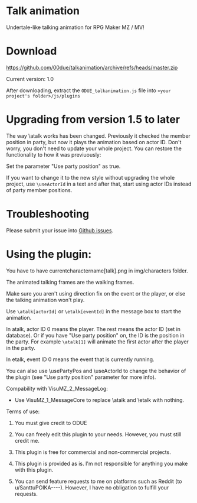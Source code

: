 # Talk animation
 Undertale-like talking animation for RPG Maker MZ / MV!

# Download
 https://github.com/00due/talkanimation/archive/refs/heads/master.zip

 Current version: 1.0

 After downloading, extract the `ODUE_talkanimation.js` file into `<your project's folder>/js/plugins`

# Upgrading from version 1.5 to later
 The way \atalk works has been changed. Previously it checked the member position in party, but now it plays the animation based on actor ID.
 Don't worry, you don't need to update your whole project. You can restore the functionality to how it was previuously:

 Set the parameter "Use party position" as true.

 If you want to change it to the new style without upgrading the whole project, use `\useActorId` in a text and after that, start using actor IDs instead of party member positions.

# Troubleshooting

 Please submit your issue into [Github issues](https://github.com/00due/talkanimation/issues).

# Using the plugin:
 You have to have currentcharactername[talk].png in img/characters folder.

 The animated talking frames are the walking frames.

 Make sure you aren't using direction fix on the event or the player, or else the talking animation won't play.

 Use `\atalk[actorId]` or `\etalk[eventId]` in the message box to start the animation.

 In atalk, actor ID 0 means the player. The rest means the actor ID (set in database).
 Or if you have "Use party position" on, the ID is the position in the party.
 For example `\atalk[1]` will animate the first actor after the player in the party.
 
 In etalk, event ID 0 means the event that is currently running.
 
 You can also use \usePartyPos and \useActorId to change the behavior of the plugin
 (see "Use party position" parameter for more info).

 Compability with VisuMZ_2_MessageLog:

 - Use VisuMZ_1_MessageCore to replace \atalk and \etalk with nothing.


 Terms of use:

 1. You must give credit to ODUE

 2. You can freely edit this plugin to your needs. However, you must still credit me.

 3. This plugin is free for commercial and non-commercial projects.

 4. This plugin is provided as is. I'm not responsible for anything you make with this plugin.

 5. You can send feature requests to me on platforms such as Reddit (to u/SanttuPOIKA----).
    However, I have no obligation to fulfill your requests.
